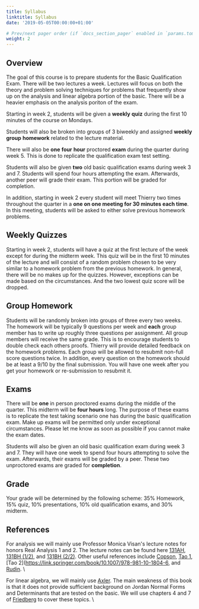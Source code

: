 ```yaml
---
title: Syllabus
linktitle: Syllabus
date: '2019-05-05T00:00:00+01:00'

# Prev/next pager order (if `docs_section_pager` enabled in `params.toml`)
weight: 2
---
```


## Overview

The goal of this course is to prepare students for the Basic Qualification Exam. There will be two lectures a week. Lectures will focus on both the theory and problem solving techniques for problems that frequently show up on the analysis and linear algebra portion of the basic. There will be a heavier emphasis on the analysis poriton of the exam. 

Starting in week 2, students will be given a **weekly** **quiz** during the first 10 minutes of the course on Mondays. 

Students will also be broken into groups of 3 biweekly and assigned **weekly** **group** **homework** related to the lecture material.  

There will also be **one** **four** **hour** proctored **exam** during the quarter during week 5. This is done to replicate the qualification exam test setting. 

Students will also be given **two** old basic qualification exams during week 3 and 7. Students will spend four hours attempting the exam. Afterwards, another peer will grade their exam. This portion will be graded for completion.

In addition, starting in week 2 every student will meet Thierry two times throughout the quarter in a **one on one meeting for 30 minutes each time**. In this meeting, students will be asked to either solve previous homework problems.

## Weekly Quizzes

Starting in week 2, students will have a quiz at the first lecture of the week except for during the midterm week. This quiz will be in the first 10 minutes of the lecture and will consist of a random problem chosen to be very similar to a homework problem from the previous homework. In general, there will be no makes up for the quizzes. However, exceptions can be made based on the circumstances. And the two lowest quiz score will be dropped.

## Group Homework

Students will be randomly broken into groups of three every two weeks. The homework will be typically 9 questions per week and **each** group member has to write up roughly three questions per assignment. All group members will receive the same grade. This is to encourage students to double check each others proofs. Thierry will provide detailed feedback on the homework problems. Each group will be allowed to resubmit non-full score questions twice. In addition, every question on the homework should be at least a $9/10$ by the final submission. You will have one week after you get your homework or re-submission to resubmit it.

## Exams

There will be **one** in person proctored exams during the middle of the quarter. This midterm will be **four hours** long. The purpose of these exams is to replicate the test taking scenario one has during the basic qualification exam. Make up exams will be permitted only under exceptional circumstances. Please let me know as soon as possible if you cannot make the exam dates.

Students will also be given an old basic qualification exam during week 3 and 7. They will have one week to spend four hours attempting to solve the exam. Afterwards, their exams will be graded by a peer. These two unproctored exams are graded for **completion**.

## Grade

Your grade will be determined by the following scheme: 35% Homework, 15% quiz, 10% presentations, 10% old qualification exams, and 30% midterm.

## References

For analysis we will mainly use Professor Monica Visan's lecture notes for honors Real Analysis 1 and 2. The lecture notes can be found here [131AH](https://www.math.ucla.edu/~rchu/131AH.pdf), [131BH (1/2)](https://www.math.ucla.edu/~rchu/131BH1.pdf), and [131BH (2/2)](https://www.math.ucla.edu/~rchu/131BH2.pdf). Other useful references include [Copson](https://www.cambridge.org/core/books/metric-spaces/BA4E385AAC6E2F4206773B0818A318BC), [Tao 1](https://link.springer.com/book/10.1007/978-981-10-1789-6), 
[Tao 2](https://link.springer.com/book/10.1007/978-981-10-1804-6, and [Rudin](https://www.maa.org/press/maa-reviews/principles-of-mathematical-analysis). \\

For linear algebra, we will mainly use [Axler](https://link.springer.com/book/10.1007/978-3-319-11080-6). The main weakness of this book is that it does not provide sufficient background on Jordan Normal Forms and Determinants that are tested on the basic. We will use chapters 4 and 7 of  [Friedberg](https://www.pearson.com/en-us/subject-catalog/p/linear-algebra/P200000006185/9780137515424) to cover these topics. \\
